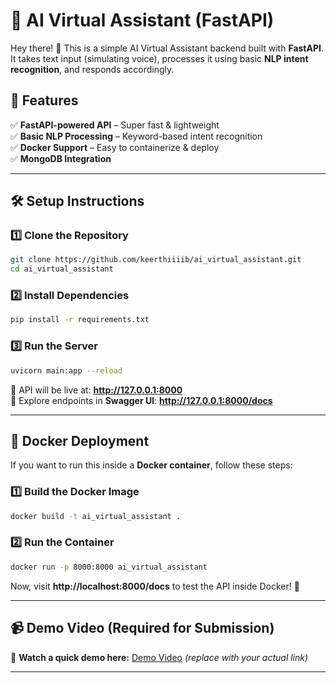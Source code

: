 # 🔦 AI Virtual Assistant (FastAPI)  

Hey there! 👋 This is a simple AI Virtual Assistant backend built with **FastAPI**. It takes text input (simulating voice), processes it using basic **NLP intent recognition**, and responds accordingly.  

## 🚀 Features  
✅ **FastAPI-powered API** – Super fast & lightweight  
✅ **Basic NLP Processing** – Keyword-based intent recognition  
✅ **Docker Support** – Easy to containerize & deploy  
✅ **MongoDB Integration**  

---

## 🛠️ Setup Instructions  

### 1️⃣ Clone the Repository  
```bash
git clone https://github.com/keerthiiiib/ai_virtual_assistant.git
cd ai_virtual_assistant
```

### 2️⃣ Install Dependencies  
```bash
pip install -r requirements.txt
```

### 3️⃣ Run the Server  
```bash
uvicorn main:app --reload
```
🔗 API will be live at: **http://127.0.0.1:8000**  
📝 Explore endpoints in **Swagger UI**: **http://127.0.0.1:8000/docs**  

---

## 🐫 Docker Deployment 

If you want to run this inside a **Docker container**, follow these steps:  

### 1️⃣ Build the Docker Image  
```bash
docker build -t ai_virtual_assistant .
```

### 2️⃣ Run the Container  
```bash
docker run -p 8000:8000 ai_virtual_assistant
```
Now, visit **http://localhost:8000/docs** to test the API inside Docker! 🎉  

---

## 📹 Demo Video (Required for Submission)  
🎥 **Watch a quick demo here:** [Demo Video](https://youtu.be/example) *(replace with your actual link)*  

---

